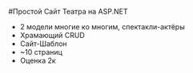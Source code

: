 #Простой Сайт Театра на ASP.NET
- 2 модели многие ко многим, спектакли-актёры
- Храмающий CRUD
- Сайт-Шаблон
- ~10 страниц
- Оценка 2к